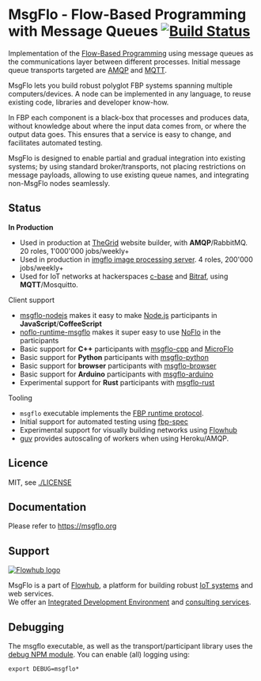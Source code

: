 MsgFlo - Flow-Based Programming with Message Queues [![Build Status](https://travis-ci.org/msgflo/msgflo.svg?branch=master)](https://travis-ci.org/msgflo/msgflo)
===================================================

Implementation of the [Flow-Based Programming](http://en.wikipedia.org/wiki/Flow-based_programming)
using message queues as the communications layer between different processes.
Initial message queue transports targeted are
[AMQP](http://en.wikipedia.org/wiki/Advanced_Message_Queuing_Protocol)
and [MQTT](http://mqtt.org).

MsgFlo lets you build robust polyglot FBP systems spanning multiple computers/devices.
A node can be implemented in any language, to reuse existing code, libraries and developer know-how.

In FBP each component is a black-box that processes and produces data,
without knowledge about where the input data comes from, or where the output data goes.
This ensures that a service is easy to change, and facilitates automated testing.

MsgFlo is designed to enable partial and gradual integration into existing systems;
by using standard broker/transports, not placing restrictions on message payloads,
allowing to use existing queue names, and integrating non-MsgFlo nodes seamlessly.

## Status

**In Production**

* Used in production at [TheGrid](https://thegrid.io) website builder, with **AMQP**/RabbitMQ. 20 roles, 1'000'000 jobs/weekly+
* Used in production in [imgflo image processing server](https://github.com/jonnor/imgflo-server). 4 roles, 200'000 jobs/weekly+
* Used for IoT networks at hackerspaces [c-base](https://github.com/c-base/c-flo)
and [Bitraf](https://github.com/bitraf/bitraf-iot), using **MQTT**/Mosquitto.

Client support

* [msgflo-nodejs](./src/participant.coffee) makes it easy to make [Node.js](http://nodejs.org/) participants in **JavaScript**/**CoffeeScript**
* [noflo-runtime-msgflo](https://github.com/noflo/noflo-runtime-msgflo)
makes it super easy to use [NoFlo](http://noflojs.org) in the participants
* Basic support for **C++** participants with [msgflo-cpp](https://github.com/msgflo/msgflo-cpp) and [MicroFlo](https://github.com/microflo/microflo)
* Basic support for **Python** participants with [msgflo-python](https://github.com/msgflo/msgflo-python)
* Basic support for **browser** participants with [msgflo-browser](https://github.com/msgflo/msgflo-browser)
* Basic support for **Arduino** participants with [msgflo-arduino](https://github.com/msgflo/msgflo-arduino)
* Experimental support for **Rust** participants with [msgflo-rust](https://github.com/msgflo/msgflo-rust)

Tooling

* `msgflo` executable implements the [FBP runtime protocol](https://flowbased.github.io/fbp-protocol).
* Initial support for automated testing using [fbp-spec](https://github.com/flowbased/fbp-spec)
* Experimental support for visually building networks using [Flowhub](https://flowhub.io/)
* [guv](http://github.com/the-grid/guv) provides autoscaling of workers when using Heroku/AMQP.

## Licence

MIT, see [./LICENSE](./LICENSE)

## Documentation

Please refer to <https://msgflo.org>

## Support
[![Flowhub logo](https://flowhub.io/assets/banner-github.png)](https://flowhub.io)

MsgFlo is a part of [Flowhub](https://flowhub.io), a platform for building robust [IoT systems](https://flowhub.io/iot) and web services.<br>
We offer an [Integrated Development Environment](https://app.flowhub.io) and [consulting services](https://flowhub.io/consulting).

## Debugging

The msgflo executable, as well as the transport/participant library
uses the [debug NPM module](https://www.npmjs.com/package/debug).
You can enable (all) logging using:

    export DEBUG=msgflo*
